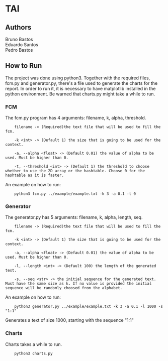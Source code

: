 
# TAI

## Authors

Bruno Bastos\
Eduardo Santos\
Pedro Bastos

## How to Run

The project was done using python3. 
Together with the required files, fcm.py and generator.py, there's a file
used to generate the charts for the report. In order to run it, it is necessary
to have matplotlib installed in the python environment. Be warned that charts.py 
might take a while to run.

### FCM

The fcm.py program has 4 arguments: filename, k, alpha, threshold.

```
    filename -> (Required)the text file that will be used to fill the fcm.

    -k <int> -> (Default 1) the size that is going to be used for the context.

    -a, --alpha <float> -> (Default 0.01) the value of alpha to be used. Must be higher than 0.

    -t, --threshold <int> -> (Default 1) the threshold to choose whether to use the 2D array or the hashtable. Choose 0 for the hashtable as it is faster.
```

An example on how to run:

```
    python3 fcm.py ../example/example.txt -k 3 -a 0.1 -t 0
```

### Generator

The generator.py has 5 arguments: filename, k, alpha, length, seq.

```
    filename -> (Required)the text file that will be used to fill the fcm.

    -k <int> -> (Default 1) the size that is going to be used for the context.

    -a, --alpha <float> -> (Default 0.01) the value of alpha to be used. Must be higher than 0.

    -l, --length <int> -> (Default 100) the length of the generated text.

    -s, --seq <str> -> the initial sequence for the generated text. Must have the same size as k. If no value is provided the initial sequence will be randomly choosed from the alphabet.

```

An example on how to run:

```
    python3 generator.py ../example/example.txt -k 3 -a 0.1 -l 1000 -s "1:1"
```

Generates a text of size 1000, starting with the sequence "1:1"


### Charts

Charts takes a while to run.

```
    python3 charts.py
```
